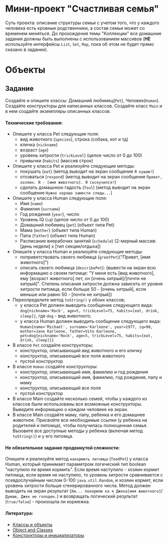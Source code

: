 # Мини-проект "Счастливая семья"

Суть проекта: описание структуры семьи с учетом того, что у каждого человека есть кровные родственники, а состав семьи может со временем меняться. 
До прохождения темы "Коллекции" все домашние задания должны быть выполнены с использованием массивов (**НЕ** используйте интерфейсы `List`, `Set`, `Map`, пока об этом не будет прямо сказано в задании).

# Объекты
## Задание

Создайте и опишите классы: Домашний любимец(`Pet`), Человек(`Human`). Создайте конструкторы для написанных классов. Создайте класс `Main` и в нем создайте экземпляры описанных классов.

#### Технические требования:
- Опишите у класса Pet следующие поля:
  - вид животного (`species`), строка (собака, кот и тд)
  - кличка (`nickname`)
  - возраст (`age`)
  - уровень хитрости (`trickLevel`) (целое число от 0 до 100)
  - привычки (`habits`) (массив строк)
- Опишите у класса Pet и реализуйте следующие методы:
  - покушать (`eat`) (метод выводит на экран сообщение `Я кушаю!`)
  - отозваться (`respond`) (метод выводит на экран сообщение `Привет, хозяин. Я - [имя животного]. Я соскучился!`)
  - сделать домашнюю гадость (`foul`) (метод выводит на экран сообщение `Нужно хорошо замести следы...`)
- Опишите у класса Human следующие поля:
  - Имя (`name`)
  - Фамилия (`surname`)
  - Год рождения (`year`), число
  - Уровень IQ (`iq`) (целое число от 0 до 100)
  - Домашний любимец (`pet`) (объект типа Pet)
  - Мама (`mother`) (объект типа Human)
  - Папа (`father`) (объект типа Human)
  - Расписание внерабочих занятий (`schedule`) (2-мерный массив: [день недели] x [тип секции/отдыха])
- Опишите у класса Human и реализуйте следующие методы:
  - поприветствовать своего любимца (`greetPet`)("Привет, [имя животного]")
  - описать своего любимца (`describePet`): (вывести на экран всю информацию о своем питомце: "У меня есть [вид животного], ему [возраст животного] лет, он [очень хитрый]/[почти не хитрый]". Степень описания хитрости должна зависеть от уровня хитрости питомца, если больше 50 - [очень хитрый], если меньше или равно 50 - [почти не хитрый])
- Переопределите метод `toString()` у обоих классов;
  - у класса Pet должен выводить сообщение следующего вида: `dog{nickname='Rock', age=5, trickLevel=75, habits=[eat, drink, sleep]}`, где `dog` - вид животного;
  - у класса Human должен выводить сообщение следующего вида: `Human{name='Michael', surname='Karleone', year=1977, iq=90, mother=Jane Karleone, father=Vito Karleone, pet=dog{nickname='Rock', age=5, trickLevel=75, habits=[eat, drink, sleep]}}`
- В классе `Pet` создайте конструкторы:
  - конструктор, описывающий вид животного и его кличку
  - конструктор, описывающий все поля животного
  - пустой конструктор
- В классе `Human` создайте конструкторы:
  - конструктор, описывающий имя, фамилию и год рождения
  - конструктор, описывающий имя, фамилию, год рождения, папу и маму
  - конструктор, описывающий все поля
  - пустой конструктор
- В классе Main создайте несколько семей, чтобы у каждого из классов были использованы все возможные конструкторы. Выведите информацию о каждом человеке на экран.
- В классе Main создайте маму, папу, ребенка и его домашнее животное. Присвойте все необходимые ссылки (у ребенка на родителей и питомца), чтобы получилась полноценная семья. Вызовите все доступные методы у ребенка (включая метод `toString()`) и у его питомца.


#### Не обязательное задание продвинутой сложности:
Опишите и реализуйте метод `накормить питомца` (`feedPet`) у класса Human, который принимает параметром логический тип boolean "наступило ли время кормить". Если время наступило - хозяин кормит питомца, если время не наступило, то уровень хитрости сравнивается с псевдослучайным числом 0-100 `java.util.Random`, и хозяин кормит, если уровень хитрости больше сгенерированного числа. Метод должен выводить на экран результат (`Хм... покормлю ка я Джека[имя животного]`/`Думаю, Джек не голоден.`) и возвращать логический результат (`true/false`) - произошла ли кормежка.

#### Литература:
- [Классы и объекты](https://metanit.com/java/tutorial/3.1.php)
- [Object and Classes](https://www.tutorialspoint.com/java/java_object_classes.htm)
- [Конструкторы и инициализаторы](https://metanit.com/java/tutorial/3.1.php)

